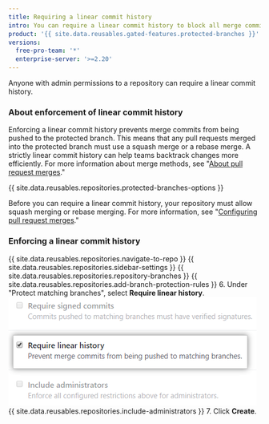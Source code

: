 ```yaml
---
title: Requiring a linear commit history
intro: You can require a linear commit history to block all merge commits from a protected branch.
product: '{{ site.data.reusables.gated-features.protected-branches }}'
versions:
  free-pro-team: '*'
  enterprise-server: '>=2.20'
---
```


Anyone with admin permissions to a repository can require a linear commit history.

### About enforcement of linear commit history

Enforcing a linear commit history prevents merge commits from being pushed to the protected branch. This means that any pull requests merged into the protected branch must use a squash merge or a rebase merge. A strictly linear commit history can help teams backtrack changes more efficiently. For more information about merge methods, see "[About pull request merges](/github/collaborating-with-issues-and-pull-requests/about-pull-request-merges)."

{{ site.data.reusables.repositories.protected-branches-options }}

Before you can require a linear commit history, your repository must allow squash merging or rebase merging. For more information, see "[Configuring pull request merges](/github/administering-a-repository/configuring-pull-request-merges)."


### Enforcing a linear commit history

{{ site.data.reusables.repositories.navigate-to-repo }}
{{ site.data.reusables.repositories.sidebar-settings }}
{{ site.data.reusables.repositories.repository-branches }}
{{ site.data.reusables.repositories.add-branch-protection-rules }}
6. Under "Protect matching branches", select **Require linear history**. ![Required linear history option](/assets/images/help/repository/required-linear-history.png)
{{ site.data.reusables.repositories.include-administrators }}
7. Click **Create**.
